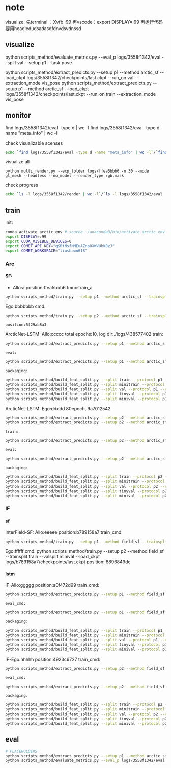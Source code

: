 # note

visualize:
先terminal ：Xvfb :99
再vscode：export DISPLAY=:99
再运行代码 要用headledudsadasdfdnvdsvdnssd

## visualize

python scripts_method/evaluate_metrics.py --eval_p logs/3558f1342/eval --split val --setup p1 --task pose

python scripts_method/extract_predicts.py --setup p1 --method arctic_sf --load_ckpt logs/3558f1342/checkpoints/last.ckpt --run_on val --extraction_mode vis_pose
python scripts_method/extract_predicts.py --setup p1 --method arctic_sf --load_ckpt logs/3558f1342/checkpoints/last.ckpt --run_on train --extraction_mode vis_pose

## monitor

find logs/3558f1342/eval -type d | wc -l
find logs/3558f1342/eval -type d -name "meta_info" | wc -l

check visualizable scenses

```sh
echo `find logs/3558f1342/eval -type d -name "meta_info" | wc -l`/`find logs/3558f1342/eval -maxdepth 1 -type d | wc -l`
```

visualize all

```python multi_render.py --exp_folder logs/ffea5bbb6 -n 30 --mode gt_mesh --headless --no_model --render_type rgb,mask```

check progress

```sh
echo `ls -l logs/3558f1342/render | wc -l`/`ls -l logs/3558f1342/eval | wc -l`
```

## train

init:
```sh
conda activate arctic_env # source ~/anaconda3/bin/activate arctic_env
export DISPLAY=:99
export CUDA_VISIBLE_DEVICES=0
export COMET_API_KEY="qSRtNsfNMEuAZnp8XWVUbK8zJ"
export COMET_WORKSPACE="liushawn618"
```

### Arc

#### SF:

- Allo:a
    position:ffea5bbb6
    tmux:train_a
```sh
python scripts_method/train.py --setup p1 --method arctic_sf --trainsplit train --valsplit minival
```

Ego:bbbbbbb
    cmd: 
```sh
python scripts_method/train.py --setup p2 --method arctic_sf --trainsplit train --valsplit minival --load_ckpt logs/ffea5bbb6/checkpoints/last.ckpt
```
    position:5f29ab8a3

ArcticNet-LSTM:
Allo:ccccc
    total epochs:10, log dir:./logs/438577402
    train:
```sh
python scripts_method/extract_predicts.py --setup p1 --method arctic_sf --load_ckpt logs/ffea5bbb6/checkpoints/last.ckpt --run_on train --extraction_mode feat_pose
```
    eval:
```sh
python scripts_method/extract_predicts.py --setup p1 --method arctic_sf --load_ckpt logs/ffea5bbb6/checkpoints/last.ckpt --run_on val --extraction_mode feat_pose


```
    packaging:
```sh
python scripts_method/build_feat_split.py --split train --protocol p1 --eval_p logs/ffea5bbb6/eval
python scripts_method/build_feat_split.py --split minitrain --protocol p1 --eval_p logs/ffea5bbb6/eval
python scripts_method/build_feat_split.py --split val --protocol p1 --eval_p logs/ffea5bbb6/eval
python scripts_method/build_feat_split.py --split tinyval --protocol p1 --eval_p logs/ffea5bbb6/eval
python scripts_method/build_feat_split.py --split minival --protocol p1 --eval_p logs/ffea5bbb6/eval
```

ArcticNet-LSTM:
Ego:ddddd
    80epoch, 9a7012542
```sh
python scripts_method/extract_predicts.py --setup p2 --method arctic_sf --load_ckpt logs/5f29ab8a3/checkpoints/last.ckpt --run_on train --extraction_mode feat_pose
python scripts_method/extract_predicts.py --setup p2 --method arctic_sf --load_ckpt logs/5f29ab8a3/checkpoints/last.ckpt --run_on val --extraction_mode feat_pose

```

    train:
```sh
python scripts_method/extract_predicts.py --setup p2 --method arctic_sf --load_ckpt logs/5f29ab8a3/checkpoints/last.ckpt --run_on train --extraction_mode feat_pose
```
    eval:
```sh
python scripts_method/extract_predicts.py --setup p2 --method arctic_sf --load_ckpt logs/5f29ab8a3/checkpoints/last.ckpt --run_on val --extraction_mode feat_pose
```
    packaging:
```sh
python scripts_method/build_feat_split.py --split train --protocol p2 --eval_p logs/5f29ab8a3/eval
python scripts_method/build_feat_split.py --split minitrain --protocol p2 --eval_p logs/5f29ab8a3/eval
python scripts_method/build_feat_split.py --split val --protocol p2 --eval_p logs/5f29ab8a3/eval
python scripts_method/build_feat_split.py --split tinyval --protocol p2 --eval_p logs/5f29ab8a3/eval
python scripts_method/build_feat_split.py --split minival --protocol p2 --eval_p logs/5f29ab8a3/eval
```

### IF

#### sf

InterField-SF:
Allo:eeeee
    position:b789158a7
    train_cmd: 
```sh
python scripts_method/train.py --setup p1 --method field_sf --trainsplit train --valsplit minival
```
Ego:ffffff
    cmd: python scripts_method/train.py --setup p2 --method field_sf --trainsplit train --valsplit minival --load_ckpt logs/b789158a7/checkpoints/last.ckpt
    position: 8896849dc

#### lstm

IF-Allo:ggggg
    position:a0f472d99
    train_cmd: 
```sh
python scripts_method/extract_predicts.py --setup p1 --method field_sf --load_ckpt logs/b789158a7/checkpoints/last.ckpt --run_on train --extraction_mode feat_pose
```
    eval_cmd: 

```sh
python scripts_method/extract_predicts.py --setup p1 --method field_sf --load_ckpt logs/b789158a7/checkpoints/last.ckpt --run_on val --extraction_mode feat_pose
```

    packaging: 
    
```sh
python scripts_method/build_feat_split.py --split train --protocol p1 --eval_p logs/b789158a7/eval
python scripts_method/build_feat_split.py --split minitrain --protocol p1 --eval_p logs/b789158a7/eval
python scripts_method/build_feat_split.py --split val --protocol p1 --eval_p logs/b789158a7/eval
python scripts_method/build_feat_split.py --split tinyval --protocol p1 --eval_p logs/b789158a7/eval
python scripts_method/build_feat_split.py --split minival --protocol p1 --eval_p logs/b789158a7/eval
```

IF-Ego:hhhhh
    position:4923c6727
    train_cmd:
```sh
python scripts_method/extract_predicts.py --setup p2 --method field_sf --load_ckpt logs/8896849dc/checkpoints/last.ckpt --run_on train --extraction_mode feat_pose
```
    eval_cmd:
```sh
python scripts_method/extract_predicts.py --setup p2 --method field_sf --load_ckpt logs/8896849dc/checkpoints/last.ckpt --run_on val --extraction_mode feat_pose
```
    packaging:
```sh
python scripts_method/build_feat_split.py --split train --protocol p2 --eval_p logs/8896849dc/eval
python scripts_method/build_feat_split.py --split minitrain --protocol p2 --eval_p logs/8896849dc/eval
python scripts_method/build_feat_split.py --split val --protocol p2 --eval_p logs/8896849dc/eval
python scripts_method/build_feat_split.py --split tinyval --protocol p2 --eval_p logs/8896849dc/eval
python scripts_method/build_feat_split.py --split minival --protocol p2 --eval_p logs/8896849dc/eval
```

## eval

```sh
# PLACEHOLDERS
python scripts_method/extract_predicts.py --setup p1 --method arctic_sf --load_ckpt logs/3558f1342/checkpoints/last.ckpt --run_on val --extraction_mode eval_pose
python scripts_method/evaluate_metrics.py --eval_p logs/3558f1342/eval --split val --setup p1 --task pose
```
